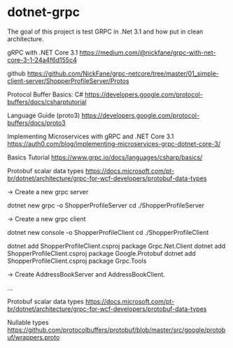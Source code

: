 # dotnet-grpc
The goal of this project is test GRPC in .Net 3.1 and how put in clean architecture.

gRPC with .NET Core 3.1
https://medium.com/@nickfane/grpc-with-net-core-3-1-24a4f6d155c4

github
https://github.com/NickFane/grpc-netcore/tree/master/01_simple-client-server/ShopperProfileServer/Protos

Protocol Buffer Basics: C#
https://developers.google.com/protocol-buffers/docs/csharptutorial

Language Guide (proto3)
https://developers.google.com/protocol-buffers/docs/proto3

Implementing Microservices with gRPC and .NET Core 3.1
https://auth0.com/blog/implementing-microservices-grpc-dotnet-core-3/

Basics Tutorial
https://www.grpc.io/docs/languages/csharp/basics/

Protobuf scalar data types
https://docs.microsoft.com/pt-br/dotnet/architecture/grpc-for-wcf-developers/protobuf-data-types


-> Create a new grpc server

dotnet new grpc -o ShopperProfileServer
cd ./ShopperProfileServer


-> Create a new grpc client

dotnet new console -o ShopperProfileClient
cd ./ShopperProfileClient

dotnet add ShopperProfileClient.csproj package Grpc.Net.Client 
dotnet add ShopperProfileClient.csproj package Google.Protobuf 
dotnet add ShopperProfileClient.csproj package Grpc.Tools


-> Create AddressBookServer and AddressBookClient.

...


Protobuf scalar data types
https://docs.microsoft.com/pt-br/dotnet/architecture/grpc-for-wcf-developers/protobuf-data-types

Nullable types
https://github.com/protocolbuffers/protobuf/blob/master/src/google/protobuf/wrappers.proto



